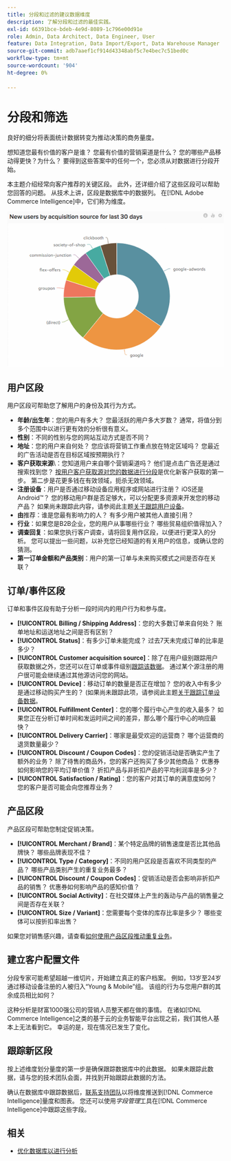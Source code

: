 ```yaml
---
title: 分段和过滤的建议数据维度
description: 了解分段和过滤的最佳实践。
exl-id: 66391bce-bdeb-4e9d-8089-1c796e00d91e
role: Admin, Data Architect, Data Engineer, User
feature: Data Integration, Data Import/Export, Data Warehouse Manager
source-git-commit: adb7aaef1cf914d43348abf5c7e4bec7c51bed0c
workflow-type: tm+mt
source-wordcount: '904'
ht-degree: 0%

---
```


# 分段和筛选

良好的细分将表面统计数据转变为推动决策的商务量度。

想知道您最有价值的客户是谁？ 您最有价值的营销渠道是什么？ 您的哪些产品移动得更快？为什么？ 要得到这些答案中的任何一个，您必须从对数据进行分段开始。

本主题介绍经常向客户推荐的关键区段。 此外，还详细介绍了这些区段可以帮助您回答的问题。 从技术上讲，区段是数据库中的数据列。 在[!DNL Adobe Commerce Intelligence]中，它们称为维度。

![](../../mbi/assets/mbi-critical-segments.png)


## 用户区段

用户区段可帮助您了解用户的身份及其行为方式。

* **年龄/出生年**：您的用户有多大？ 您最活跃的用户多大岁数？ 通常，将值分到多个范围中以进行更有效的分析很有意义。
* **性别**：不同的性别与您的网站互动方式是否不同？
* **地址**：您的用户来自何处？ 您应该将营销工作重点放在特定区域吗？ 您最近的广告活动是否在目标区域按预期执行？
* **客户获取来源**\：您知道用户来自哪个营销渠道吗？ 他们是点击广告还是通过搜索找到您？ [按用户客户获取源对您的数据进行分段](../data-analyst/analysis/google-track-user-acq.md)是优化新客户获取的第一步。 第二步是花更多钱在有效领域，扼杀无效领域。
* **注册设备**：用户是否通过移动设备应用程序或网站进行注册？ iOS还是Android™？ 您的移动用户群是否足够大，可以分配更多资源来开发您的移动产品？ 如果尚未跟踪此内容，请参阅此主题[关于跟踪用户设备](../data-analyst/analysis/track-usr-dev-browser.md)。
* **由**&#x200B;推荐：谁是您最有影响力的人？ 有多少用户被其他人直接引用？
* **行业**：如果您是B2B企业，您的用户从事哪些行业？ 哪些贸易组织值得加入？
* **调查回复**：如果您执行客户调查，请将回复用作区段，以便进行更深入的分析。 您可以提出一些问题，以补充您已经知道的有关用户的信息，或确认您的猜测。
* **第一订单金额和产品类别**：用户的第一订单与未来购买模式之间是否存在关联？

## 订单/事件区段

订单和事件区段有助于分析一段时间内的用户行为和参与度。

* **[!UICONTROL Billing / Shipping Address]**：您的大多数订单来自何处？ 账单地址和运送地址之间是否有区别？
* **[!UICONTROL Status]**：有多少订单未能完成？ 过去7天未完成订单的比率是多少？
* **[!UICONTROL Customer acquisition source]**：除了在用户级别跟踪用户获取数据之外，您还可以在订单或事件级别[跟踪该数据](../data-analyst/analysis/google-track-user-acq.md)。 通过某个源注册的用户很可能会继续通过其他源访问您的网站。
* **[!UICONTROL Device]**：移动订单的数量是否正在增加？ 您的收入中有多少是通过移动购买产生的？ (如果尚未跟踪此项，请参阅此主题[关于跟踪订单设备数据](../data-analyst/analysis/track-usr-dev-browser.md)。
* **[!UICONTROL Fulfillment Center]**：您的哪个履行中心产生的收入最多？ 如果您正在分析订单时间和发运时间之间的差异，那么哪个履行中心的响应最快？
* **[!UICONTROL Delivery Carrier]**：哪家是最受欢迎的运营商？ 哪个运营商的退货数量最少？
* **[!UICONTROL Discount / Coupon Codes]**：您的促销活动是否确实产生了额外的业务？ 除了待售的商品外，您的客户还购买了多少其他商品？ 优惠券如何影响您的平均订单价值？ 折扣产品与非折扣产品的平均利润率是多少？
* **[!UICONTROL Satisfaction / Rating]**：您的客户对其订单的满意度如何？ 您的客户是否可能会向您推荐业务？

## 产品区段

产品区段可帮助您制定促销决策。

* **[!UICONTROL Merchant / Brand]**：某个特定品牌的销售速度是否比其他品牌快？ 哪些品牌表现不佳？
* **[!UICONTROL Type / Category]**：不同的用户区段是否喜欢不同类型的产品？ 哪些产品类别产生的重复业务最多？
* **[!UICONTROL Discount / Coupon Codes]**：促销活动是否会影响非折扣产品的销售？ 优惠券如何影响产品的感知价值？
* **[!UICONTROL Social Activity]**：在社交媒体上产生的轰动与产品的销售量之间是否存在关联？
* **[!UICONTROL Size / Variant]**：您需要每个变体的库存比率是多少？ 哪些变体可以按折扣率出售？

如果您对销售感兴趣，请查看[如何使用产品区段推动重复业务](../data-analyst/analysis/most-value-source-channel.md)。

## 建立客户配置文件

分段专家可能希望超越一维切片，开始建立真正的客户档案。 例如，13岁至24岁通过移动设备注册的人被归入“Young &amp; Mobile”组。 该组的行为与您用户群的其余成员相比如何？

这种分析是财富1000强公司的营销人员整天都在做的事情。 在诸如[!DNL Commerce Intelligence]之类的基于云的业务智能平台出现之前，我们其他人基本上无法看到它。 幸运的是，现在情况已发生了变化。

## 跟踪新区段

按上述维度划分量度的第一步是确保跟踪数据库中的此数据。 如果未跟踪此数据，请与您的技术团队会面，并找到开始跟踪此数据的方法。

确认在数据库中跟踪数据后，[联系支持团队](https://experienceleague.adobe.com/docs/commerce-knowledge-base/kb/troubleshooting/miscellaneous/mbi-service-policies.html?lang=zh-Hans)以将维度推送到[!DNL Commerce Intelligence]量度和图表。 您还可以使用&#x200B;*字段管理*&#x200B;工具在[!DNL Commerce Intelligence]中跟踪这些字段。

## 相关

* [优化数据库以进行分析](../best-practices/opt-db-analysis.md)
